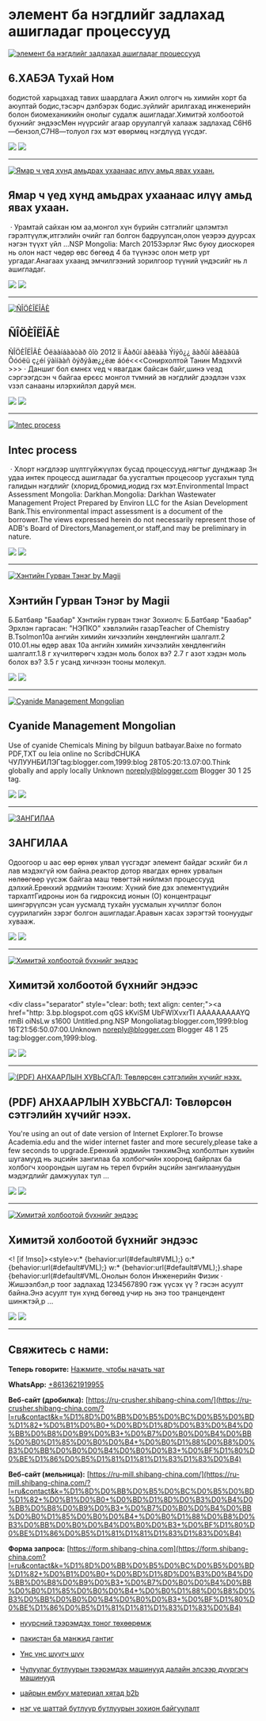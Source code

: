 # элемент ба нэгдлийг задлахад ашигладаг процессууд

<a href="https://swt.shibang-china.com/?l=ru&img&k=%D1%8D%D0%BB%D0%B5%D0%BC%D0%B5%D0%BD%D1%82+%D0%B1%D0%B0+%D0%BD%D1%8D%D0%B3%D0%B4%D0%BB%D0%B8%D0%B9%D0%B3+%D0%B7%D0%B0%D0%B4%D0%BB%D0%B0%D1%85%D0%B0%D0%B4+%D0%B0%D1%88%D0%B8%D0%B3%D0%BB%D0%B0%D0%B4%D0%B0%D0%B3+%D0%BF%D1%80%D0%BE%D1%86%D0%B5%D1%81%D1%81%D1%83%D1%83%D0%B4" target="_blank">![элемент ба нэгдлийг задлахад ашигладаг процессууд](http://static.shibang-china.com/all-800x300/463.jpg)</a>

## 6.ХАБЭА Тухай Ном
бодистой харьцахад тавих шаардлага Ажил олгогч нь химийн хорт ба аюултай бодис,тэсэрч дэлбэрэх бодис.зүйлийг арилгахад инженерийн болон биомеханикийн онолыг судалж ашигладаг.Химитэй холбоотой бүхнийг эндээсМөн нүүрсийг агаар оруулалгүй халааж задлахад С6Н6—бензол,С7Н8—толуол гэх мэт өвөрмөц нэгдлүүд үүсдэг.


<a href="https://whatsapp.shibangsoft.com/WhatsApp.php" target="_blank" title="WhatsApp">![](http://static.shibang-china.com/icon/whatsapp.png)</a> <a href="https://swt.shibang-china.com/?l=ru&icon&k=%D1%8D%D0%BB%D0%B5%D0%BC%D0%B5%D0%BD%D1%82+%D0%B1%D0%B0+%D0%BD%D1%8D%D0%B3%D0%B4%D0%BB%D0%B8%D0%B9%D0%B3+%D0%B7%D0%B0%D0%B4%D0%BB%D0%B0%D1%85%D0%B0%D0%B4+%D0%B0%D1%88%D0%B8%D0%B3%D0%BB%D0%B0%D0%B4%D0%B0%D0%B3+%D0%BF%D1%80%D0%BE%D1%86%D0%B5%D1%81%D1%81%D1%83%D1%83%D0%B4" target="_blank">![](http://static.shibang-china.com/icon/chat-ru.png)</a>

---

<a href="https://swt.shibang-china.com/?l=ru&img&k=%D1%8D%D0%BB%D0%B5%D0%BC%D0%B5%D0%BD%D1%82+%D0%B1%D0%B0+%D0%BD%D1%8D%D0%B3%D0%B4%D0%BB%D0%B8%D0%B9%D0%B3+%D0%B7%D0%B0%D0%B4%D0%BB%D0%B0%D1%85%D0%B0%D0%B4+%D0%B0%D1%88%D0%B8%D0%B3%D0%BB%D0%B0%D0%B4%D0%B0%D0%B3+%D0%BF%D1%80%D0%BE%D1%86%D0%B5%D1%81%D1%81%D1%83%D1%83%D0%B4" target="_blank">![Ямар ч үед хүнд амьдрах ухаанаас илүү амьд явах ухаан.](http://static.shibang-china.com/all-800x300/1378.jpg)</a>

## Ямар ч үед хүнд амьдрах ухаанаас илүү амьд явах ухаан.
&nbsp;&#0183;&#32;Урамтай сайхан юм аа,монгол хүн бүрийн сэтгэлийг цэлэмтэл гэрэлтүүлж,итгэлийн очийг гал болгон бадруулсан,олон үеэрээ дуурсах нэгэн түүхт үйл …NSP Mongolia: March 2015Зэрлэг Ямс буюу диоскорея нь олон наст чөдөр өвс бөгөөд 4 ба түүнээс олон метр урт ургадаг.Анагаах ухаанд эмчилгээний зорилгоор түүний үндэсийг нь л ашигладаг.


<a href="https://whatsapp.shibangsoft.com/WhatsApp.php" target="_blank" title="WhatsApp">![](http://static.shibang-china.com/icon/whatsapp.png)</a> <a href="https://swt.shibang-china.com/?l=ru&icon&k=%D1%8D%D0%BB%D0%B5%D0%BC%D0%B5%D0%BD%D1%82+%D0%B1%D0%B0+%D0%BD%D1%8D%D0%B3%D0%B4%D0%BB%D0%B8%D0%B9%D0%B3+%D0%B7%D0%B0%D0%B4%D0%BB%D0%B0%D1%85%D0%B0%D0%B4+%D0%B0%D1%88%D0%B8%D0%B3%D0%BB%D0%B0%D0%B4%D0%B0%D0%B3+%D0%BF%D1%80%D0%BE%D1%86%D0%B5%D1%81%D1%81%D1%83%D1%83%D0%B4" target="_blank">![](http://static.shibang-china.com/icon/chat-ru.png)</a>

---

<a href="https://swt.shibang-china.com/?l=ru&img&k=%D1%8D%D0%BB%D0%B5%D0%BC%D0%B5%D0%BD%D1%82+%D0%B1%D0%B0+%D0%BD%D1%8D%D0%B3%D0%B4%D0%BB%D0%B8%D0%B9%D0%B3+%D0%B7%D0%B0%D0%B4%D0%BB%D0%B0%D1%85%D0%B0%D0%B4+%D0%B0%D1%88%D0%B8%D0%B3%D0%BB%D0%B0%D0%B4%D0%B0%D0%B3+%D0%BF%D1%80%D0%BE%D1%86%D0%B5%D1%81%D1%81%D1%83%D1%83%D0%B4" target="_blank">![&#209;&#206;&#214;&#200;&#206;&#203;&#206;&#195;&#200;](http://static.shibang-china.com/all-800x300/925.jpg)</a>

## &#209;&#206;&#214;&#200;&#206;&#203;&#206;&#195;&#200;
&#209;&#206;&#214;&#200;&#206;&#203;&#206;&#195;&#200; &#211;&#235;&#224;&#224;&#237;&#225;&#224;&#224;&#242;&#224;&#240; &#245;&#238;&#242; 2012 &#238;&#237; &#195;&#224;&#240;&#251;&#237; &#224;&#226;&#235;&#224;&#227;&#224; &#221;&#237;&#253;&#245;&#191;&#191; &#227;&#224;&#240;&#251;&#237; &#224;&#226;&#235;&#224;&#227;&#251;&#227; &#213;&#243;&#243;&#235;&#252; &#231;&#191;&#233;&#237; &#255;&#224;&#236;&#237;&#224;&#224;&#241; &#245;&#253;&#240;&#253;&#227;&#230;&#191;&#191;&#235;&#230; &#225;&#243;&#233;&lt;&lt;&lt;Сонирхолтой Танин Мэдэхvй &gt;&gt;&gt;&nbsp;&#0183;&#32;Даншиг бол ємнєх vед ч явагдаж байсан байг,шинэ vеэд сэргээгдсэн ч байгаа ерєєс монгол тvмний эв нэгдлийг дээдлэн vзэх vзэл санааны илэрхийлэл даруй мєн.


<a href="https://whatsapp.shibangsoft.com/WhatsApp.php" target="_blank" title="WhatsApp">![](http://static.shibang-china.com/icon/whatsapp.png)</a> <a href="https://swt.shibang-china.com/?l=ru&icon&k=%D1%8D%D0%BB%D0%B5%D0%BC%D0%B5%D0%BD%D1%82+%D0%B1%D0%B0+%D0%BD%D1%8D%D0%B3%D0%B4%D0%BB%D0%B8%D0%B9%D0%B3+%D0%B7%D0%B0%D0%B4%D0%BB%D0%B0%D1%85%D0%B0%D0%B4+%D0%B0%D1%88%D0%B8%D0%B3%D0%BB%D0%B0%D0%B4%D0%B0%D0%B3+%D0%BF%D1%80%D0%BE%D1%86%D0%B5%D1%81%D1%81%D1%83%D1%83%D0%B4" target="_blank">![](http://static.shibang-china.com/icon/chat-ru.png)</a>

---

<a href="https://swt.shibang-china.com/?l=ru&img&k=%D1%8D%D0%BB%D0%B5%D0%BC%D0%B5%D0%BD%D1%82+%D0%B1%D0%B0+%D0%BD%D1%8D%D0%B3%D0%B4%D0%BB%D0%B8%D0%B9%D0%B3+%D0%B7%D0%B0%D0%B4%D0%BB%D0%B0%D1%85%D0%B0%D0%B4+%D0%B0%D1%88%D0%B8%D0%B3%D0%BB%D0%B0%D0%B4%D0%B0%D0%B3+%D0%BF%D1%80%D0%BE%D1%86%D0%B5%D1%81%D1%81%D1%83%D1%83%D0%B4" target="_blank">![Intec process](http://static.shibang-china.com/all-800x300/729.jpg)</a>

## Intec process
&nbsp;&#0183;&#32;Хлорт нэгдлээр шүлтгүйжүүлэх бусад процессууд.нягтыг дунджаар 3н удаа интек процессд ашигладаг ба.уусгалтын процесоор уусгахын тулд галидын нэгдлийг (хлорид,бромид,иодид гэх мэт.Environmental Impact Assessment Mongolia: Darkhan.Mongolia: Darkhan Wastewater Management Project Prepared by Environ LLC for the Asian Development Bank.This environmental impact assessment is a document of the borrower.The views expressed herein do not necessarily represent those of ADB's Board of Directors,Management,or staff,and may be preliminary in nature.


<a href="https://whatsapp.shibangsoft.com/WhatsApp.php" target="_blank" title="WhatsApp">![](http://static.shibang-china.com/icon/whatsapp.png)</a> <a href="https://swt.shibang-china.com/?l=ru&icon&k=%D1%8D%D0%BB%D0%B5%D0%BC%D0%B5%D0%BD%D1%82+%D0%B1%D0%B0+%D0%BD%D1%8D%D0%B3%D0%B4%D0%BB%D0%B8%D0%B9%D0%B3+%D0%B7%D0%B0%D0%B4%D0%BB%D0%B0%D1%85%D0%B0%D0%B4+%D0%B0%D1%88%D0%B8%D0%B3%D0%BB%D0%B0%D0%B4%D0%B0%D0%B3+%D0%BF%D1%80%D0%BE%D1%86%D0%B5%D1%81%D1%81%D1%83%D1%83%D0%B4" target="_blank">![](http://static.shibang-china.com/icon/chat-ru.png)</a>

---

<a href="https://swt.shibang-china.com/?l=ru&img&k=%D1%8D%D0%BB%D0%B5%D0%BC%D0%B5%D0%BD%D1%82+%D0%B1%D0%B0+%D0%BD%D1%8D%D0%B3%D0%B4%D0%BB%D0%B8%D0%B9%D0%B3+%D0%B7%D0%B0%D0%B4%D0%BB%D0%B0%D1%85%D0%B0%D0%B4+%D0%B0%D1%88%D0%B8%D0%B3%D0%BB%D0%B0%D0%B4%D0%B0%D0%B3+%D0%BF%D1%80%D0%BE%D1%86%D0%B5%D1%81%D1%81%D1%83%D1%83%D0%B4" target="_blank">![Хэнтийн Гурван Тэнэг by Magii](http://static.shibang-china.com/all-800x300/979.jpg)</a>

## Хэнтийн Гурван Тэнэг by Magii
Б.Батбаяр &quot;Баабар&quot; Хэнтийн гурван тэнэг Зохиолч: Б.Батбаяр &quot;Баабар&quot; Эрхлэн гаргасан: &quot;НЭПКО&quot; хэвлэлийн газарTeacher of Chemistry B.Tsolmon10a ангийн химийн хичээлийн хөндлөнгийн шалгалт.2 010.01.ны өдөр авах 10a ангийн химийн хичээлийн хөндлөнгийн шалгалт.1.8 г хүчилтөрөгч хэдэн моль болох вэ? 2.7 г азот хэдэн моль болох вэ? 3.5 г усанд хичнээн тооны молекул.


<a href="https://whatsapp.shibangsoft.com/WhatsApp.php" target="_blank" title="WhatsApp">![](http://static.shibang-china.com/icon/whatsapp.png)</a> <a href="https://swt.shibang-china.com/?l=ru&icon&k=%D1%8D%D0%BB%D0%B5%D0%BC%D0%B5%D0%BD%D1%82+%D0%B1%D0%B0+%D0%BD%D1%8D%D0%B3%D0%B4%D0%BB%D0%B8%D0%B9%D0%B3+%D0%B7%D0%B0%D0%B4%D0%BB%D0%B0%D1%85%D0%B0%D0%B4+%D0%B0%D1%88%D0%B8%D0%B3%D0%BB%D0%B0%D0%B4%D0%B0%D0%B3+%D0%BF%D1%80%D0%BE%D1%86%D0%B5%D1%81%D1%81%D1%83%D1%83%D0%B4" target="_blank">![](http://static.shibang-china.com/icon/chat-ru.png)</a>

---

<a href="https://swt.shibang-china.com/?l=ru&img&k=%D1%8D%D0%BB%D0%B5%D0%BC%D0%B5%D0%BD%D1%82+%D0%B1%D0%B0+%D0%BD%D1%8D%D0%B3%D0%B4%D0%BB%D0%B8%D0%B9%D0%B3+%D0%B7%D0%B0%D0%B4%D0%BB%D0%B0%D1%85%D0%B0%D0%B4+%D0%B0%D1%88%D0%B8%D0%B3%D0%BB%D0%B0%D0%B4%D0%B0%D0%B3+%D0%BF%D1%80%D0%BE%D1%86%D0%B5%D1%81%D1%81%D1%83%D1%83%D0%B4" target="_blank">![Cyanide Management Mongolian](http://static.shibang-china.com/all-800x300/425.jpg)</a>

## Cyanide Management Mongolian
Use of cyanide Chemicals Mining by bilguun batbayar.Baixe no formato PDF,TXT ou leia online no ScribdCHUKA ЧУЛУУНБИЛЭГtag:blogger.com,1999:blog 28T05:20:13.07:00.Think globally and apply locally Unknown noreply@blogger.com Blogger 30 1 25 tag.


<a href="https://whatsapp.shibangsoft.com/WhatsApp.php" target="_blank" title="WhatsApp">![](http://static.shibang-china.com/icon/whatsapp.png)</a> <a href="https://swt.shibang-china.com/?l=ru&icon&k=%D1%8D%D0%BB%D0%B5%D0%BC%D0%B5%D0%BD%D1%82+%D0%B1%D0%B0+%D0%BD%D1%8D%D0%B3%D0%B4%D0%BB%D0%B8%D0%B9%D0%B3+%D0%B7%D0%B0%D0%B4%D0%BB%D0%B0%D1%85%D0%B0%D0%B4+%D0%B0%D1%88%D0%B8%D0%B3%D0%BB%D0%B0%D0%B4%D0%B0%D0%B3+%D0%BF%D1%80%D0%BE%D1%86%D0%B5%D1%81%D1%81%D1%83%D1%83%D0%B4" target="_blank">![](http://static.shibang-china.com/icon/chat-ru.png)</a>

---

<a href="https://swt.shibang-china.com/?l=ru&img&k=%D1%8D%D0%BB%D0%B5%D0%BC%D0%B5%D0%BD%D1%82+%D0%B1%D0%B0+%D0%BD%D1%8D%D0%B3%D0%B4%D0%BB%D0%B8%D0%B9%D0%B3+%D0%B7%D0%B0%D0%B4%D0%BB%D0%B0%D1%85%D0%B0%D0%B4+%D0%B0%D1%88%D0%B8%D0%B3%D0%BB%D0%B0%D0%B4%D0%B0%D0%B3+%D0%BF%D1%80%D0%BE%D1%86%D0%B5%D1%81%D1%81%D1%83%D1%83%D0%B4" target="_blank">![ЗАНГИЛАА](http://static.shibang-china.com/all-800x300/872.jpg)</a>

## ЗАНГИЛАА
Одоогоор u аас өөр өрнөх улвал үүсгэдэг элемент байдаг эсхийг би л лав мэдэхгүй юм байна.pеактор дотор явагдах өрнөх урвалын нөлөөгөөр үүсэж байгаа маш төвөгтэй нийлмэл процессууд дэлхий.Ерөнхий эрдмийн тэнхим: Хүний бие дэх элементүүдийн тархалтГидроны ион ба гидроксид ионын (О) концентрацыг шингэрүүлсэн усан уусмалд тухайн уусмалын хүчиллэг болон суурилагийн зэрэг болгон ашигладаг.Аравын хасах зэрэгтэй тоонуудыг хувааж.


<a href="https://whatsapp.shibangsoft.com/WhatsApp.php" target="_blank" title="WhatsApp">![](http://static.shibang-china.com/icon/whatsapp.png)</a> <a href="https://swt.shibang-china.com/?l=ru&icon&k=%D1%8D%D0%BB%D0%B5%D0%BC%D0%B5%D0%BD%D1%82+%D0%B1%D0%B0+%D0%BD%D1%8D%D0%B3%D0%B4%D0%BB%D0%B8%D0%B9%D0%B3+%D0%B7%D0%B0%D0%B4%D0%BB%D0%B0%D1%85%D0%B0%D0%B4+%D0%B0%D1%88%D0%B8%D0%B3%D0%BB%D0%B0%D0%B4%D0%B0%D0%B3+%D0%BF%D1%80%D0%BE%D1%86%D0%B5%D1%81%D1%81%D1%83%D1%83%D0%B4" target="_blank">![](http://static.shibang-china.com/icon/chat-ru.png)</a>

---

<a href="https://swt.shibang-china.com/?l=ru&img&k=%D1%8D%D0%BB%D0%B5%D0%BC%D0%B5%D0%BD%D1%82+%D0%B1%D0%B0+%D0%BD%D1%8D%D0%B3%D0%B4%D0%BB%D0%B8%D0%B9%D0%B3+%D0%B7%D0%B0%D0%B4%D0%BB%D0%B0%D1%85%D0%B0%D0%B4+%D0%B0%D1%88%D0%B8%D0%B3%D0%BB%D0%B0%D0%B4%D0%B0%D0%B3+%D0%BF%D1%80%D0%BE%D1%86%D0%B5%D1%81%D1%81%D1%83%D1%83%D0%B4" target="_blank">![Химитэй холбоотой бүхнийг эндээс](http://static.shibang-china.com/all-800x300/939.jpg)</a>

## Химитэй холбоотой бүхнийг эндээс
&lt;div class=&quot;separator&quot; style=&quot;clear: both; text align: center;&quot;&gt;&lt;a href=&quot;http: 3.bp.blogspot.com qGS kKviSM UbFWIXvxrTI AAAAAAAAAYQ rmBi oiNsLw s1600 Untitled.png.NSP Mongoliatag:blogger.com,1999:blog 16T21:56:50.07:00.Unknown noreply@blogger.com Blogger 48 1 25 tag:blogger.com,1999:blog.


<a href="https://whatsapp.shibangsoft.com/WhatsApp.php" target="_blank" title="WhatsApp">![](http://static.shibang-china.com/icon/whatsapp.png)</a> <a href="https://swt.shibang-china.com/?l=ru&icon&k=%D1%8D%D0%BB%D0%B5%D0%BC%D0%B5%D0%BD%D1%82+%D0%B1%D0%B0+%D0%BD%D1%8D%D0%B3%D0%B4%D0%BB%D0%B8%D0%B9%D0%B3+%D0%B7%D0%B0%D0%B4%D0%BB%D0%B0%D1%85%D0%B0%D0%B4+%D0%B0%D1%88%D0%B8%D0%B3%D0%BB%D0%B0%D0%B4%D0%B0%D0%B3+%D0%BF%D1%80%D0%BE%D1%86%D0%B5%D1%81%D1%81%D1%83%D1%83%D0%B4" target="_blank">![](http://static.shibang-china.com/icon/chat-ru.png)</a>

---

<a href="https://swt.shibang-china.com/?l=ru&img&k=%D1%8D%D0%BB%D0%B5%D0%BC%D0%B5%D0%BD%D1%82+%D0%B1%D0%B0+%D0%BD%D1%8D%D0%B3%D0%B4%D0%BB%D0%B8%D0%B9%D0%B3+%D0%B7%D0%B0%D0%B4%D0%BB%D0%B0%D1%85%D0%B0%D0%B4+%D0%B0%D1%88%D0%B8%D0%B3%D0%BB%D0%B0%D0%B4%D0%B0%D0%B3+%D0%BF%D1%80%D0%BE%D1%86%D0%B5%D1%81%D1%81%D1%83%D1%83%D0%B4" target="_blank">![(PDF) АНХААРЛЫН ХУВЬСГАЛ: Төвлөрсөн сэтгэлийн хүчийг нээх.](http://static.shibang-china.com/all-800x300/29.jpg)</a>

## (PDF) АНХААРЛЫН ХУВЬСГАЛ: Төвлөрсөн сэтгэлийн хүчийг нээх.
You're using an out of date version of Internet Explorer.To browse Academia.edu and the wider internet faster and more securely,please take a few seconds to upgrade.Ерөнхий эрдмийн тэнхимЭнд холболтын хувийн шугамууд нь эцсийн зангилаа ба холбогчийн хооронд байрлах ба холбогч хоорондын шугам нь тeрeл бvрийн эцсийн зангилаануудын мэдэгдлийг дамжуулах тул …


<a href="https://whatsapp.shibangsoft.com/WhatsApp.php" target="_blank" title="WhatsApp">![](http://static.shibang-china.com/icon/whatsapp.png)</a> <a href="https://swt.shibang-china.com/?l=ru&icon&k=%D1%8D%D0%BB%D0%B5%D0%BC%D0%B5%D0%BD%D1%82+%D0%B1%D0%B0+%D0%BD%D1%8D%D0%B3%D0%B4%D0%BB%D0%B8%D0%B9%D0%B3+%D0%B7%D0%B0%D0%B4%D0%BB%D0%B0%D1%85%D0%B0%D0%B4+%D0%B0%D1%88%D0%B8%D0%B3%D0%BB%D0%B0%D0%B4%D0%B0%D0%B3+%D0%BF%D1%80%D0%BE%D1%86%D0%B5%D1%81%D1%81%D1%83%D1%83%D0%B4" target="_blank">![](http://static.shibang-china.com/icon/chat-ru.png)</a>

---

<a href="https://swt.shibang-china.com/?l=ru&img&k=%D1%8D%D0%BB%D0%B5%D0%BC%D0%B5%D0%BD%D1%82+%D0%B1%D0%B0+%D0%BD%D1%8D%D0%B3%D0%B4%D0%BB%D0%B8%D0%B9%D0%B3+%D0%B7%D0%B0%D0%B4%D0%BB%D0%B0%D1%85%D0%B0%D0%B4+%D0%B0%D1%88%D0%B8%D0%B3%D0%BB%D0%B0%D0%B4%D0%B0%D0%B3+%D0%BF%D1%80%D0%BE%D1%86%D0%B5%D1%81%D1%81%D1%83%D1%83%D0%B4" target="_blank">![Химитэй холбоотой бүхнийг эндээс](http://static.shibang-china.com/all-800x300/1347.jpg)</a>

## Химитэй холбоотой бүхнийг эндээс
&lt;! [if !mso]&gt;&lt;style&gt;v\:* {behavior:url(#default#VML);} o\:* {behavior:url(#default#VML);} w\:* {behavior:url(#default#VML);}.shape {behavior:url(#default#VML.Онолын болон Инженерийн Физик&nbsp;&#0183;&#32;Жишээлбэл,p тоог задлахад 1234567890 гэж үүсэх үү ? гэсэн асуулт байна.Энэ асуулт тун хүнд бөгөөд учир нь энэ тоо транцендент шинжтэй,p …


<a href="https://whatsapp.shibangsoft.com/WhatsApp.php" target="_blank" title="WhatsApp">![](http://static.shibang-china.com/icon/whatsapp.png)</a> <a href="https://swt.shibang-china.com/?l=ru&icon&k=%D1%8D%D0%BB%D0%B5%D0%BC%D0%B5%D0%BD%D1%82+%D0%B1%D0%B0+%D0%BD%D1%8D%D0%B3%D0%B4%D0%BB%D0%B8%D0%B9%D0%B3+%D0%B7%D0%B0%D0%B4%D0%BB%D0%B0%D1%85%D0%B0%D0%B4+%D0%B0%D1%88%D0%B8%D0%B3%D0%BB%D0%B0%D0%B4%D0%B0%D0%B3+%D0%BF%D1%80%D0%BE%D1%86%D0%B5%D1%81%D1%81%D1%83%D1%83%D0%B4" target="_blank">![](http://static.shibang-china.com/icon/chat-ru.png)</a>

---
## Свяжитесь с нами:

**Теперь говорите:** [Нажмите, чтобы начать чат](https://swt.shibang-china.com?l=ru&contact&k=%D1%8D%D0%BB%D0%B5%D0%BC%D0%B5%D0%BD%D1%82+%D0%B1%D0%B0+%D0%BD%D1%8D%D0%B3%D0%B4%D0%BB%D0%B8%D0%B9%D0%B3+%D0%B7%D0%B0%D0%B4%D0%BB%D0%B0%D1%85%D0%B0%D0%B4+%D0%B0%D1%88%D0%B8%D0%B3%D0%BB%D0%B0%D0%B4%D0%B0%D0%B3+%D0%BF%D1%80%D0%BE%D1%86%D0%B5%D1%81%D1%81%D1%83%D1%83%D0%B4)

**WhatsApp:**  [+8613621919955](https://whatsapp.shibangsoft.com/WhatsApp.php)

**Веб-сайт (дробилка):** [https://ru-crusher.shibang-china.com/](https://ru-crusher.shibang-china.com/?l=ru&contact&k=%D1%8D%D0%BB%D0%B5%D0%BC%D0%B5%D0%BD%D1%82+%D0%B1%D0%B0+%D0%BD%D1%8D%D0%B3%D0%B4%D0%BB%D0%B8%D0%B9%D0%B3+%D0%B7%D0%B0%D0%B4%D0%BB%D0%B0%D1%85%D0%B0%D0%B4+%D0%B0%D1%88%D0%B8%D0%B3%D0%BB%D0%B0%D0%B4%D0%B0%D0%B3+%D0%BF%D1%80%D0%BE%D1%86%D0%B5%D1%81%D1%81%D1%83%D1%83%D0%B4)

**Веб-сайт (мельница):** [https://ru-mill.shibang-china.com/](https://ru-mill.shibang-china.com/?l=ru&contact&k=%D1%8D%D0%BB%D0%B5%D0%BC%D0%B5%D0%BD%D1%82+%D0%B1%D0%B0+%D0%BD%D1%8D%D0%B3%D0%B4%D0%BB%D0%B8%D0%B9%D0%B3+%D0%B7%D0%B0%D0%B4%D0%BB%D0%B0%D1%85%D0%B0%D0%B4+%D0%B0%D1%88%D0%B8%D0%B3%D0%BB%D0%B0%D0%B4%D0%B0%D0%B3+%D0%BF%D1%80%D0%BE%D1%86%D0%B5%D1%81%D1%81%D1%83%D1%83%D0%B4)

**Форма запроса:** [https://form.shibang-china.com](https://form.shibang-china.com?l=ru&contact&k=%D1%8D%D0%BB%D0%B5%D0%BC%D0%B5%D0%BD%D1%82+%D0%B1%D0%B0+%D0%BD%D1%8D%D0%B3%D0%B4%D0%BB%D0%B8%D0%B9%D0%B3+%D0%B7%D0%B0%D0%B4%D0%BB%D0%B0%D1%85%D0%B0%D0%B4+%D0%B0%D1%88%D0%B8%D0%B3%D0%BB%D0%B0%D0%B4%D0%B0%D0%B3+%D0%BF%D1%80%D0%BE%D1%86%D0%B5%D1%81%D1%81%D1%83%D1%83%D0%B4)

* [нүүрсний тээрэмдэх тоног төхөөрөмж](../129/%D0%BD%D2%AF%D2%AF%D1%80%D1%81%D0%BD%D0%B8%D0%B9%20%D1%82%D1%8D%D1%8D%D1%80%D1%8D%D0%BC%D0%B4%D1%8D%D1%85%20%D1%82%D0%BE%D0%BD%D0%BE%D0%B3%20%D1%82%D3%A9%D1%85%D3%A9%D3%A9%D1%80%D3%A9%D0%BC%D0%B6.md)

* [пакистан ба манжид гантиг](../129/%D0%BF%D0%B0%D0%BA%D0%B8%D1%81%D1%82%D0%B0%D0%BD%20%D0%B1%D0%B0%20%D0%BC%D0%B0%D0%BD%D0%B6%D0%B8%D0%B4%20%D0%B3%D0%B0%D0%BD%D1%82%D0%B8%D0%B3.md)

* [Үнс үнс шүүгч шүү](../130/%D2%AE%D0%BD%D1%81%20%D2%AF%D0%BD%D1%81%20%D1%88%D2%AF%D2%AF%D0%B3%D1%87%20%D1%88%D2%AF%D2%AF.md)

* [Чулуулаг бутлуурын тээрэмдэх машинууд далайн элсээр дүүргэгч машинууд](../128/%D0%A7%D1%83%D0%BB%D1%83%D1%83%D0%BB%D0%B0%D0%B3%20%D0%B1%D1%83%D1%82%D0%BB%D1%83%D1%83%D1%80%D1%8B%D0%BD%20%D1%82%D1%8D%D1%8D%D1%80%D1%8D%D0%BC%D0%B4%D1%8D%D1%85%20%D0%BC%D0%B0%D1%88%D0%B8%D0%BD%D1%83%D1%83%D0%B4%20%D0%B4%D0%B0%D0%BB%D0%B0%D0%B9%D0%BD%20%D1%8D%D0%BB%D1%81%D1%8D%D1%8D%D1%80%20%D0%B4%D2%AF%D2%AF%D1%80%D0%B3%D1%8D%D0%B3%D1%87%20%D0%BC%D0%B0%D1%88%D0%B8%D0%BD%D1%83%D1%83%D0%B4.md)

* [цайрын ембүү материал хятад b2b](../128/%D1%86%D0%B0%D0%B9%D1%80%D1%8B%D0%BD%20%D0%B5%D0%BC%D0%B1%D2%AF%D2%AF%20%D0%BC%D0%B0%D1%82%D0%B5%D1%80%D0%B8%D0%B0%D0%BB%20%D1%85%D1%8F%D1%82%D0%B0%D0%B4%20b2b.md)

* [нэг үе шаттай бутлуур бутлуурын зохион байгуулалт](../129/%D0%BD%D1%8D%D0%B3%20%D2%AF%D0%B5%20%D1%88%D0%B0%D1%82%D1%82%D0%B0%D0%B9%20%D0%B1%D1%83%D1%82%D0%BB%D1%83%D1%83%D1%80%20%D0%B1%D1%83%D1%82%D0%BB%D1%83%D1%83%D1%80%D1%8B%D0%BD%20%D0%B7%D0%BE%D1%85%D0%B8%D0%BE%D0%BD%20%D0%B1%D0%B0%D0%B9%D0%B3%D1%83%D1%83%D0%BB%D0%B0%D0%BB%D1%82.md)